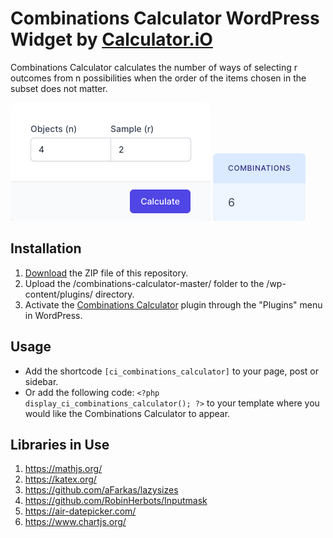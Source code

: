 # Combinations Calculator WordPress Widget by [Calculator.iO](https://www.calculator.io/ "Calculator.iO Homepage")

Combinations Calculator calculates the number of ways of selecting r outcomes from n possibilities when the order of the items chosen in the subset does not matter.

![Combinations Calculator Input Form](/assets/images/screenshot-1.png "Combinations Calculator Input Form")
![Combinations Calculator Calculation Results](/assets/images/screenshot-2.png "Combinations Calculator Calculation Results")

## Installation

1. [Download](https://github.com/pub-calculator-io/age-calculator/archive/refs/heads/master.zip) the ZIP file of this repository.
2. Upload the /combinations-calculator-master/ folder to the /wp-content/plugins/ directory.
3. Activate the [Combinations Calculator](https://www.calculator.io/combinations-calculator/ "Combinations Calculator Homepage") plugin through the "Plugins" menu in WordPress.

## Usage
* Add the shortcode `[ci_combinations_calculator]` to your page, post or sidebar.
* Or add the following code: `<?php display_ci_combinations_calculator(); ?>` to your template where you would like the Combinations Calculator to appear.

## Libraries in Use
1. https://mathjs.org/
2. https://katex.org/
3. https://github.com/aFarkas/lazysizes
4. https://github.com/RobinHerbots/Inputmask
5. https://air-datepicker.com/
6. https://www.chartjs.org/
